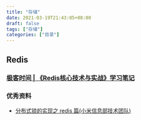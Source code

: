 ```yaml
---
title: "存储"
date: 2021-03-19T21:43:05+08:00
draft: false
tags: ["存储"]
categories: ["目录"]
---
```


## Redis

### [极客时间 | 《Redis核心技术与实战》学习笔记](/post/storage/redis/geekbang/dir)

### 优秀资料

- [分布式锁的实现之 redis 篇(小米信息部技术团队)](https://xiaomi-info.github.io/2019/12/17/redis-distributed-lock/)
